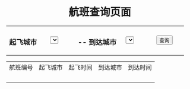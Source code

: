 
<!DOCTYPE html PUBLIC "-//W3C//DTD XHTML 1.0 Transitional//EN" "http://www.w3.org/TR/xhtml1/DTD/xhtml1-transitional.dtd">
<html xmlns="http://www.w3.org/1999/xhtml">
<head>
<meta http-equiv="Content-Type" content="text/html; charset=utf-8" />
<title>无标题文档</title>
</head>

<body>
<h1 align="center">航班查询页面
</h1>
<table width="433" border="0" align="center">
  <tr>
    <td width="94" height="36"><h3>起飞城市</h3></td>
    <td width="59"><label for="select"></label>
      <select name="select" id="select">
    </select></td>
    <td width="113"><h3>-- 到达城市</h3></td>
    <td width="67"><select name="select2" id="select2">
    </select></td>
    <td width="66"><input type="button" name="button" id="button" value="查询" /></td>
  </tr>
</table>
<table width="433" border="0" align="center">
  <tr>
    <td>航班编号</td>
    <td>起飞城市</td>
    <td>起飞时间</td>
    <td>到达城市</td>
    <td>到达时间</td>
  </tr>
  <tr>
    <td>&nbsp;</td>
    <td>&nbsp;</td>
    <td>&nbsp;</td>
    <td>&nbsp;</td>
    <td>&nbsp;</td>
  </tr>
</table>
</body>
</html>
